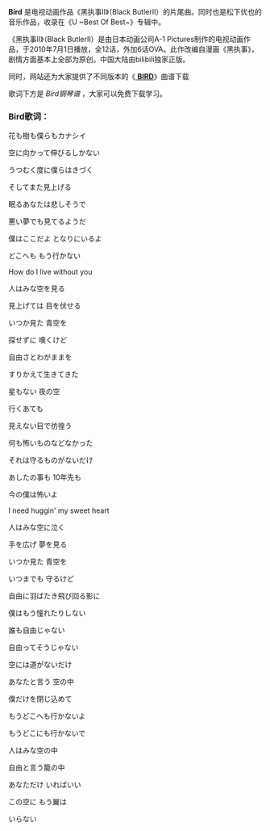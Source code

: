 

**Bird** 是电视动画作品《黑执事Ⅱ》（Black ButlerⅡ）的片尾曲。同时也是松下优也的音乐作品，收录在《U ~Best Of
Best~》专辑中。

《黑执事Ⅱ》（Black ButlerⅡ）是由日本动画公司A-1
Pictures制作的电视动画作品，于2010年7月1日播放，全12话，外加6话OVA。此作改编自漫画《黑执事》，剧情方面基本上全部为原创。中国大陆由bilibili独家正版。

同时，网站还为大家提供了不同版本的《[ **BIRD**](Music-1978-BIRD-黑执事Ⅱ片尾曲.html "BIRD")》曲谱下载

歌词下方是 _Bird钢琴谱_ ，大家可以免费下载学习。

### Bird歌词：

花も樹も僕らもカナシイ

空に向かって伸びるしかない

うつむく度に僕らはきづく

そしてまた見上げる

眠るあなたは悲しそうで

悪い夢でも見てるようだ

僕はここだよ となりにいるよ

どこへも もう行かない

How do I live without you

人はみな空を見る

見上げては 目を伏せる

いつか見た 青空を

探せずに 嘆くけど

自由さとわがままを

すりかえて生きてきた

星もない 夜の空

行くあても

見えない目で彷徨う

何も怖いものなどなかった

それは守るものがないだけ

あしたの事も 10年先も

今の僕は怖いよ

I need huggin' my sweet heart

人はみな空に泣く

手を広げ 夢を見る

いつか見た 青空を

いつまでも 守るけど

自由に羽ばたき飛び回る影に

僕はもう憧れたりしない

誰も自由じゃない

自由ってそうじゃない

空には道がないだけ

あなたと言う 空の中

僕だけを閉じ込めて

もうどこへも行かないよ

もうどこにも行かないで

人はみな空の中

自由と言う籠の中

あなただけ いればいい

この空に もう翼は

いらない

